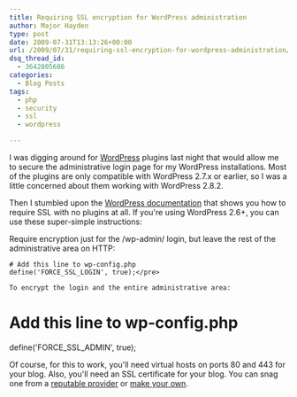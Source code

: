 ```yaml
---
title: Requiring SSL encryption for WordPress administration
author: Major Hayden
type: post
date: 2009-07-31T13:13:26+00:00
url: /2009/07/31/requiring-ssl-encryption-for-wordpress-administration/
dsq_thread_id:
  - 3642805686
categories:
  - Blog Posts
tags:
  - php
  - security
  - ssl
  - wordpress

---
```

I was digging around for [WordPress][1] plugins last night that would allow me to secure the administrative login page for my WordPress installations. Most of the plugins are only compatible with WordPress 2.7.x or earlier, so I was a little concerned about them working with WordPress 2.8.2.

Then I stumbled upon the [WordPress documentation][2] that shows you how to require SSL with no plugins at all. If you're using WordPress 2.6+, you can use these super-simple instructions:

Require encryption just for the /wp-admin/ login, but leave the rest of the administrative area on HTTP:

```
# Add this line to wp-config.php
define('FORCE_SSL_LOGIN', true);</pre>

To encrypt the login and the entire administrative area:

```
# Add this line to wp-config.php
define('FORCE_SSL_ADMIN', true);</pre>

Of course, for this to work, you'll need virtual hosts on ports 80 and 443 for your blog. Also, you'll need an SSL certificate for your blog. You can snag one from a [reputable provider][3] or [make your own][4].

 [1]: http://wordpress.org/
 [2]: http://codex.wordpress.org/Administration_Over_SSL
 [3]: https://ssl.trustwave.com/solutions-overview.php
 [4]: http://rackerhacker.com/2007/08/02/generate-self-signed-certificate-and-key-in-one-line/
